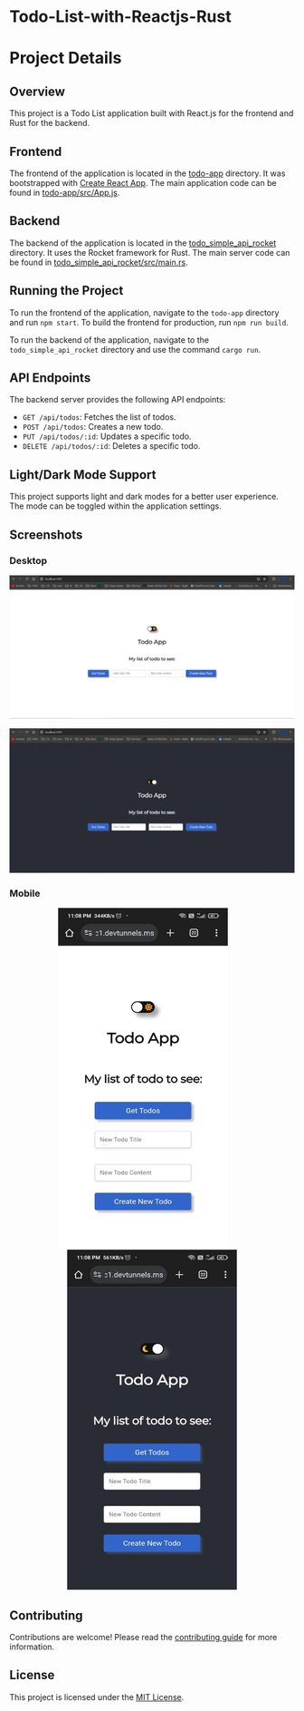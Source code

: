 # Todo-List-with-Reactjs-Rust

# Project Details

## Overview
This project is a Todo List application built with React.js for the frontend and Rust for the backend.

## Frontend
The frontend of the application is located in the [todo-app](todo-app/) directory. It was bootstrapped with [Create React App](https://github.com/facebook/create-react-app). The main application code can be found in [todo-app/src/App.js](todo-app/src/App.js).

## Backend
The backend of the application is located in the [todo_simple_api_rocket](todo_todo_simple_api_rocket) directory. It uses the Rocket framework for Rust. The main server code can be found in [todo_simple_api_rocket/src/main.rs](todo_todo_simple_api_rocket/src/main.rs).

## Running the Project
To run the frontend of the application, navigate to the `todo-app` directory and run `npm start`. To build the frontend for production, run `npm run build`.

To run the backend of the application, navigate to the `todo_simple_api_rocket` directory and use the command `cargo run`.

## API Endpoints
The backend server provides the following API endpoints:

- `GET /api/todos`: Fetches the list of todos.
- `POST /api/todos`: Creates a new todo.
- `PUT /api/todos/:id`: Updates a specific todo.
- `DELETE /api/todos/:id`: Deletes a specific todo.

## Light/Dark Mode Support
This project supports light and dark modes for a better user experience. The mode can be toggled within the application settings.

## Screenshots
### Desktop
![Light Mode](assets/desktop-light.png)

![Dark Mode](assets/desktop-dark.png)

### Mobile
<p  align="center">
<img src="assets/mobile-light.jpeg" width="300" height="600"> &nbsp; &nbsp; &nbsp; &nbsp; <img src="assets/mobile-dark.jpeg" width="300" height="600">
  
</p>



## Contributing
Contributions are welcome! Please read the [contributing guide](CONTRIBUTING.md) for more information.

## License
This project is licensed under the [MIT License](LICENSE).
